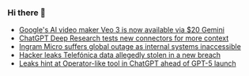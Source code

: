### Hi there 👋

<!--START_SECTION:feed-->
* [Google's AI video maker Veo 3 is now available via $20 Gemini](https://www.bleepingcomputer.com/news/artificial-intelligence/googles-ai-video-maker-veo-3-is-now-available-via-20-gemini/)
* [ ChatGPT Deep Research tests new connectors for more context](https://www.bleepingcomputer.com/news/artificial-intelligence/chatgpt-deep-research-tests-new-connectors-for-more-context/)
* [Ingram Micro suffers global outage as internal systems inaccessible](https://www.bleepingcomputer.com/news/security/ingram-micro-suffers-global-outage-as-internal-systems-inaccessible/)
* [Hacker leaks Telefónica data allegedly stolen in a new breach](https://www.bleepingcomputer.com/news/security/hacker-leaks-telef-nica-data-allegedly-stolen-in-a-new-breach/)
* [Leaks hint at Operator-like tool in ChatGPT ahead of GPT-5 launch](https://www.bleepingcomputer.com/news/artificial-intelligence/leaks-hint-at-operator-like-tool-in-chatgpt-ahead-of-gpt-5-launch/)
<!--END_SECTION:feed-->

<!--
**frankenk/frankenk** is a ✨ _special_ ✨ repository because its `README.md` (this file) appears on your GitHub profile.

Here are some ideas to get you started:

- 🔭 I’m currently working on ...
- 🌱 I’m currently learning ...
- 👯 I’m looking to collaborate on ...
- 🤔 I’m looking for help with ...
- 💬 Ask me about ...
- 📫 How to reach me: ...
- 😄 Pronouns: ...
- ⚡ Fun fact: ...
-->




